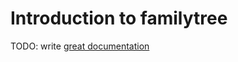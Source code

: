 # Introduction to familytree

TODO: write [great documentation](http://jacobian.org/writing/great-documentation/what-to-write/)
